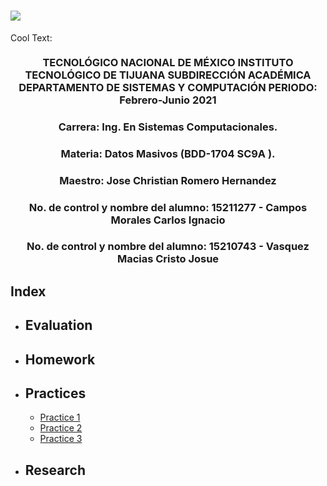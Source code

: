 # ![](https://images.cooltext.com/5511585.png)
<a href="http://cooltext.com" target="_top"><img src="https://cooltext.com/images/ct_pixel.gif" width="80" height="15" alt="Cool Text: Logo and Graphics Generator" border="0" /></a>
### <p align="center" > TECNOLÓGICO NACIONAL DE MÉXICO INSTITUTO TECNOLÓGICO DE TIJUANA SUBDIRECCIÓN ACADÉMICA DEPARTAMENTO DE SISTEMAS Y COMPUTACIÓN PERIODO: Febrero-Junio  2021</p>

###  <p align="center">  Carrera: Ing. En Sistemas Computacionales. 
### <p align="center"> Materia: 	Datos Masivos (BDD-1704 SC9A	).</p>

### <p align="center">  Maestro: Jose Christian Romero Hernandez	</p>
### <p align="center">  No. de control y nombre del alumno: 15211277 - Campos Morales Carlos Ignacio</p>
### <p align="center">  No. de control y nombre del alumno: 15210743 - Vasquez Macias Cristo Josue</p>

## Index

* ## Evaluation
  
* ## Homework

* ## Practices
  
  * [Practice 1](https://github.com/IgnacioCCM/Mineria_de_datos/tree/unit1/unit1/Practices/Practice-1)
  * [Practice 2]()
  * [Practice 3]()

* ## Research
